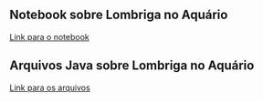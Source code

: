## Notebook sobre Lombriga no Aquário

[Link para o notebook](notebook/lab-lombriga-ra187044.ipynb)

## Arquivos Java sobre Lombriga no Aquário

[Link para os arquivos](src/mc322/lab03)